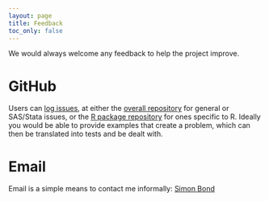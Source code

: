 ```yaml
---
layout: page
title: Feedback
toc_only: false
---
```


We would always welcome any feedback to help the project improve.


# GitHub

Users can  [log issues](https://guides.github.com/features/issues/), at either the
[overall repository](https://github.com/shug0131/eudraCT) for general or SAS/Stata issues,  or the [R package repository](https://github.com/shug0131/eudract_pkg) for ones specific to R.  Ideally you would be able to provide examples that create a problem, which can then be translated into tests and be dealt with.

# Email

Email is a simple means to contact me informally:
[Simon Bond](mailto:simon.bond7@nhs.net)

